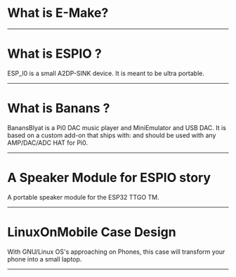 # What is E-Make?



--------------------------------------------------------------------------------------------------------------------------

# What is ESPIO ?

ESP_I0 is a small A2DP-SINK device.
It is meant to be ultra portable.

--------------------------------------------------------------------------------------------------------------------------

# What is Banans ?

BanansBlyat is a Pi0 DAC music player and MiniEmulator and USB DAC.
It is based on a custom add-on that ships with:
and should be used with any AMP/DAC/ADC HAT for Pi0.

--------------------------------------------------------------------------------------------------------------------------

# A Speaker Module for ESPIO story

A portable speaker module for the ESP32 TTGO TM.

--------------------------------------------------------------------------------------------------------------------------

# LinuxOnMobile Case Design

With GNU/Linux OS's approaching on Phones, this case will transform your phone into a small laptop.

--------------------------------------------------------------------------------------------------------------------------
